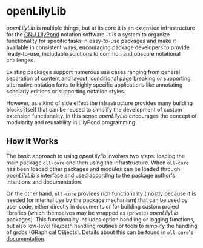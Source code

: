# openLilyLib

*openLilyLib* is multiple things, but at its core it is an extension
infrastructure for the [GNU LilyPond](https://lilypond.org) notation software.
It is a system to organize functionality for specific tasks in easy-to-use
packages and make it available in consistent ways, encouraging package
developers to provide ready-to-use, includable solutions to common and obscure
notational challenges.

Existing packages support numerous use cases ranging from general separation of
content and layout, conditional page breaking or supporting alternative notation
fonts to highly specific applications like annotating scholarly editions or
supporting notation styles.

However, as a kind of side effect the infrastructure provides many building blocks itself that
can be reused to simplify the development of custom extension functionality. In this sense *openLilyLib* encourages the concept of modularity and reusability in LilyPond programming.

## How It Works

The basic approach to using *openLilylib* involves two steps: loading the main
package `oll-core` and then using the infrastructure. When `oll-core` has been
loaded other packages and modules can be loaded through *openLilyLib's*
interface and used according to the package author's intentions and
documentation.

On the other hand, `oll-core` provides rich functionality (mostly because it is
needed for internal use by the package mechanism) that can be used by user code,
either directly in documents or for building custom project libraries (which
themselves may be wrapped as (private) *openLilyLib* packages). This
functionality includes option handling or logging functions, but also low-level
file/path handling routines or tools to simplify the handling of grobs
(GRaphical OBjects). Details about this can be found in `oll-core`'s
[documentation](../oll-core/index.html).